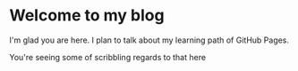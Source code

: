 # Welcome to my blog

I'm glad you are here. I plan to talk about my learning path of GitHub Pages.

You're seeing some of scribbling regards to that here
